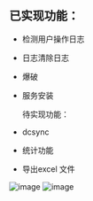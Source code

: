 ## 已实现功能：
- 检测用户操作日志
- 日志清除日志
- 爆破
- 服务安装

  待实现功能：
- dcsync
- 统计功能
- 导出excel 文件

![image](https://github.com/mabangde/winlogparser/assets/6219246/f873b6a6-1146-4c34-800e-a2df589ab25c)
![image](https://github.com/mabangde/winlogparser/assets/6219246/a8de0812-2cb5-4d53-a8d8-e40fdf29507c)

